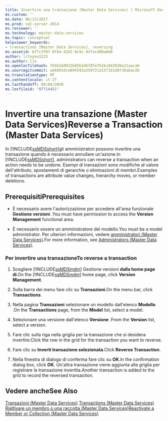 ```yaml
---
title: Invertire una transazione (Master Data Services) | Microsoft Docs
ms.custom: ''
ms.date: 06/13/2017
ms.prod: sql-server-2014
ms.reviewer: ''
ms.technology: master-data-services
ms.topic: conceptual
helpviewer_keywords:
- transactions [Master Data Services], reversing
ms.assetid: 6f7c3f07-0f64-4283-8c9c-93facd00a046
author: lrtoyou1223
ms.author: lle
ms.openlocfilehash: fb5b1b0932b65b1d6f8fe7b1bc842836e21aaca6
ms.sourcegitcommit: ad4d92dce894592a259721a1571b1d8736abacdb
ms.translationtype: MT
ms.contentlocale: it-IT
ms.lasthandoff: 08/04/2020
ms.locfileid: "87714451"
---
```

# <a name="reverse-a-transaction-master-data-services"></a><span data-ttu-id="489a7-102">Invertire una transazione (Master Data Services)</span><span class="sxs-lookup"><span data-stu-id="489a7-102">Reverse a Transaction (Master Data Services)</span></span>
  <span data-ttu-id="489a7-103">In [!INCLUDE[ssMDSshort](../includes/ssmdsshort-md.md)]gli amministratori possono invertire una transazione quando è necessario annullare un'azione.</span><span class="sxs-lookup"><span data-stu-id="489a7-103">In [!INCLUDE[ssMDSshort](../includes/ssmdsshort-md.md)], administrators can reverse a transaction when an action needs to be undone.</span></span> <span data-ttu-id="489a7-104">Esempi di transazioni sono modifiche al valore dell'attributo, spostamenti di gerarchie o eliminazioni di membri.</span><span class="sxs-lookup"><span data-stu-id="489a7-104">Examples of transactions are attribute value changes, hierarchy moves, or member deletions.</span></span>  
  
## <a name="prerequisites"></a><span data-ttu-id="489a7-105">Prerequisiti</span><span class="sxs-lookup"><span data-stu-id="489a7-105">Prerequisites</span></span>  
  
-   <span data-ttu-id="489a7-106">È necessario avere l'autorizzazione per accedere all'area funzionale **Gestione versioni** .</span><span class="sxs-lookup"><span data-stu-id="489a7-106">You must have permission to access the **Version Management** functional area.</span></span>  
  
-   <span data-ttu-id="489a7-107">È necessario essere un amministratore del modello.</span><span class="sxs-lookup"><span data-stu-id="489a7-107">You must be a model administrator.</span></span> <span data-ttu-id="489a7-108">Per ulteriori informazioni, vedere [amministratori &#40;Master Data Services&#41;](administrators-master-data-services.md).</span><span class="sxs-lookup"><span data-stu-id="489a7-108">For more information, see [Administrators &#40;Master Data Services&#41;](administrators-master-data-services.md).</span></span>  
  
### <a name="to-reverse-a-transaction"></a><span data-ttu-id="489a7-109">Per invertire una transazione</span><span class="sxs-lookup"><span data-stu-id="489a7-109">To reverse a transaction</span></span>  
  
1.  <span data-ttu-id="489a7-110">Scegliere [!INCLUDE[ssMDSmdm](../includes/ssmdsmdm-md.md)] Gestione versioni **dalla home page di**.</span><span class="sxs-lookup"><span data-stu-id="489a7-110">On the [!INCLUDE[ssMDSmdm](../includes/ssmdsmdm-md.md)] home page, click **Version Management**.</span></span>  
  
2.  <span data-ttu-id="489a7-111">Sulla barra dei menu fare clic su **Transazioni**.</span><span class="sxs-lookup"><span data-stu-id="489a7-111">On the menu bar, click **Transactions**.</span></span>  
  
3.  <span data-ttu-id="489a7-112">Nella pagina **Transazioni** selezionare un modello dall'elenco **Modello** .</span><span class="sxs-lookup"><span data-stu-id="489a7-112">On the **Transactions** page, from the **Model** list, select a model.</span></span>  
  
4.  <span data-ttu-id="489a7-113">Selezionare una versione dall'elenco **Versione** .</span><span class="sxs-lookup"><span data-stu-id="489a7-113">From the **Version** list, select a version.</span></span>  
  
5.  <span data-ttu-id="489a7-114">Fare clic sulla riga nella griglia per la transazione che si desidera invertire.</span><span class="sxs-lookup"><span data-stu-id="489a7-114">Click the row in the grid for the transaction you want to reverse.</span></span>  
  
6.  <span data-ttu-id="489a7-115">Fare clic su **Inverti transazione selezionata**.</span><span class="sxs-lookup"><span data-stu-id="489a7-115">Click **Reverse Transaction**.</span></span>  
  
7.  <span data-ttu-id="489a7-116">Nella finestra di dialogo di conferma fare clic su **OK**.</span><span class="sxs-lookup"><span data-stu-id="489a7-116">In the confirmation dialog box, click **OK**.</span></span> <span data-ttu-id="489a7-117">Un'altra transazione viene aggiunta alla griglia per registrare la transazione invertita.</span><span class="sxs-lookup"><span data-stu-id="489a7-117">Another transaction is added to the grid to record the reversed transaction.</span></span>  
  
## <a name="see-also"></a><span data-ttu-id="489a7-118">Vedere anche</span><span class="sxs-lookup"><span data-stu-id="489a7-118">See Also</span></span>  
 <span data-ttu-id="489a7-119">[Transazioni &#40;Master Data Services&#41;](../../2014/master-data-services/transactions-master-data-services.md) </span><span class="sxs-lookup"><span data-stu-id="489a7-119">[Transactions &#40;Master Data Services&#41;](../../2014/master-data-services/transactions-master-data-services.md) </span></span>  
 [<span data-ttu-id="489a7-120">Riattivare un membro o una raccolta &#40;Master Data Services&#41;</span><span class="sxs-lookup"><span data-stu-id="489a7-120">Reactivate a Member or Collection &#40;Master Data Services&#41;</span></span>](../../2014/master-data-services/reactivate-a-member-or-collection-master-data-services.md)  
  
  
